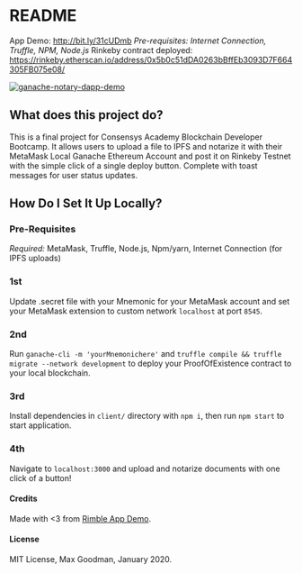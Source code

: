 # README
App Demo: http://bit.ly/31cUDmb
<em>Pre-requisites: Internet Connection, Truffle, NPM, Node.js
</em>
Rinkeby contract deployed: https://rinkeby.etherscan.io/address/0x5b0c51dDA0263bBffEb3093D7F664305FB075e08/ 

<a href="https://youtu.be/9RAs2jaa3fU">![ganache-notary-dapp-demo](https://media.giphy.com/media/XHuqn9rTrup0UqEp2w/giphy.gif)</a>

## What does this project do? 

This is a final project for Consensys Academy Blockchain Developer Bootcamp. It allows users to upload a file to IPFS and notarize it with their MetaMask Local Ganache Ethereum Account and post it on Rinkeby Testnet with the simple click of a single deploy button. Complete with toast messages for user status updates. 

## How Do I Set It Up Locally? 

### Pre-Requisites

<em>Required:</em> MetaMask, Truffle, Node.js, Npm/yarn, Internet Connection (for IPFS uploads)<br/>

### 1st
Update .secret file with your Mnemonic for your MetaMask account and set your MetaMask extension to custom network `localhost` at port `8545`. 

### 2nd
Run `ganache-cli -m 'yourMnemonichere'` and `truffle compile && truffle migrate --network development` to deploy your ProofOfExistence contract to your local blockchain. 

### 3rd
Install dependencies in `client/` directory with `npm i`, then run `npm start` to start application.

### 4th
Navigate to `localhost:3000` and upload and notarize documents with one click of a button!
 
#### Credits
Made with <3 from <a href="https://github.com/ConsenSys/rimble-app-demo">Rimble App Demo</a>.

#### License 
MIT License, Max Goodman, January 2020. 


